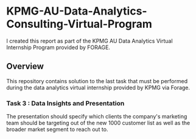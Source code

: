 # KPMG-AU-Data-Analytics-Consulting-Virtual-Program
I created this report as part of the KPMG AU Data Analytics Virtual Internship Program provided by FORAGE.
 ## Overview
 This repository contains solution to the last task that must be performed during the data analytics virtual internship provided by KPMG via Forage.
 ### Task 3 : Data Insights and Presentation
 The presentation should specify which clients the company's marketing team should be targeting out of the new 1000 customer list as well as the broader market segment to reach out to.
